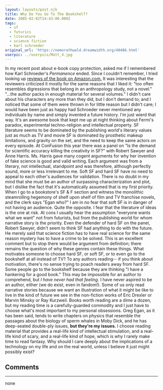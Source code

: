```yaml
---
layout: layouts/post.njk
title: Why Do You Go To The Bookshelf?
date: 2005-02-02T14:43:00.000Z
tags:
  - sf
  - futurics
  - literature
  - science fiction
  - karl schroeder
original_url: 'https://nemorathwald.dreamwidth.org/40486.html'
userpic: ../userpics/Matt_4.jpg
---
```

In my recent post about e-book copy protection, asked me if I remembered how Karl Schroeder's _Permanence_ ended. Since I couldn't remember, I tried looking up [reviews of the book on Amazon.com.](http://www.amazon.com/exec/obidos/ASIN/0765342855/103-7136000-5306221) It was interesting that the reviewers criticized it mostly for the same reasons that I liked it: "too often resembles digressions that belong in an anthropology study, not a novel." "...the author packs in enough material for several volumes." I didn't care about his characters any more than they did, but I don't demand to; and I noticed that some of them were thrown in for little reason but I didn't care; I would have been just as happy had Schroeder never mentioned any individuals by name and simply invented a future history. I'm just wierd that way. It's an awesome book that kept me up at night thinking about Fermi's paradox, experimental techno-religion and intellectual property. SF literature seems to be dominated by the publishing world's literary values just as much as TV and movie SF is dominated by prosthetic makeup limitations, and gravity on the set, and the need to keep the same actors on every episode. At ConFusion this year there was a panel on "Is the demand for scientific accuracy killing the creativity in SF?" with Robert Sawyer and Anne Harris. Ms. Harris gave many cogent arguments for why her invention of fake science is good and valid writing. Each argument was from a literary, not intellectual, standpoint and was therefore, although perfectly sound, more or less irrelevant to me. Soft SF and hard SF have no need to appeal to each other's audiences for validation. There is no doubt in my mind that she must be an author of surpassing characterization and plot, but I dislike the fact that it's automatically assumed that is my first priority. When I go to a bookstore's SF & F section and witness the monolithic steamrolling hegemony of shelf upon shelf of film and TV franchise novels, and the clerk says "Egan who?" I am in no fear that soft SF is in danger of not having an audience. Quite the opposite. I fear that the literature of ideas is the one at risk. At cons I usually hear the assumption "everyone wants what we want" not from futurists, but from the publishing world for whom narrative story is the priority. Even the defender of hard SF on the panel, Robert Sawyer, didn't seem to think SF had anything to do with the future. He merely said that science fiction has to have real science for the same reason mystery has to have a crime to be solved. This is an excellent comment but to stop there would be argument from definition; there remains the question of why these genres contain these things. What motivates someone to choose hard SF, or soft SF, or to even go to the bookshelf at all instead of TV? To any authors reading-- if you think about motivation, there's no sense trying to poach readers away from hard SF. Some people go to the bookshelf because they are thinking "I have a hankering for a good book." This may be impossible for an author to comprehend, but _I have never had that feeling._ I have never aspired to be an author, either (we do exist, even in fandom!). Some of us only read narrative stories because we want an illustration of what it might be like to live in the kind of future we see in the non-fiction works of Eric Drexler or Marvin Minsky or Ray Kurzweil. Books worth reading are a dime a dozen, but my reading time is a carefully-guarded commodity and I just have to choose what's most important to my personal obsessions. Greg Egan, as it has been said, tends to write chapters on physics that resemble the passages about the biology of sperm whales in Moby Dick, and he has deep-seated double-ply issues, **but they're my issues.** I choose reading material that provides a real-life kind of intellectual stimulation, and a real-life kind of scary, and a real-life kind of hope, which is why I rarely make time to read fantasy. Why should I care deeply about the implications of a technology on my life and on the real world, unless I believe it just might possibly exist?

## Comments

---

none
